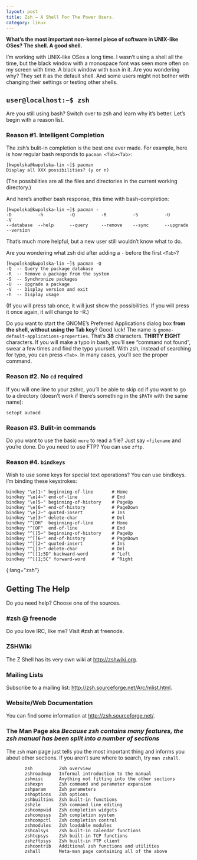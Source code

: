 ```yaml
---
layout: post
title: Zsh — A Shell For The Power Users.
category: linux
---
```

**What’s the most important non-kernel piece of software in UNIX-like OSes? The shell. A good shell.**

I’m working with UNIX-like OSes a long time. I wasn’t using a shell all the time, but the black window with a monospace font was seen more often on my screen with time. A black window with `bash` in it. Are you wondering why? They set it as the default shell. And some users might not bother with changing their settings or testing other shells.

## `user@localhost:~$ zsh`

Are you still using bash? Switch over to zsh and learn why it’s better. Let’s begin with a reason list.

### Reason #1. Intelligent Completion

The zsh’s bulit-in completion is the best one ever made. For example, here is how regular bash responds to `pacman <Tab><Tab>`:

    [kwpolska@kwpolska-lin ~]$ pacman 
    Display all XXX possibilities? (y or n)

(The possibilities are all the files and directories in the current working directory.)

And here’s another bash response, this time with bash-completion:

    [kwpolska@kwpolska-lin ~]$ pacman -
    -D          -h          -Q          -R          -S          -U          -V          
    --database  --help      --query     --remove    --sync      --upgrade   --version

That’s much more helpful, but a new user still wouldn’t know what to do.

Are you wondering what zsh did after adding a `-` before the first `<Tab>`?

    [kwpolska@kwpolska-lin ~]$ pacman -Q
    -Q  -- Query the package database
    -R  -- Remove a package from the system
    -S  -- Synchronize packages
    -U  -- Upgrade a package
    -V  -- Display version and exit
    -h  -- Display usage

(If you will press tab once, it will just show the possibilities. If you will press it once again, it will change to -R.)

Do you want to start the GNOME’s Preferred Applications dialog box **from the shell, without using the Tab key**? Good luck! The name is `gnome-default-applications-properties`. That’s **38** characters. **THIRTY EIGHT** characters. If you will make a typo in bash, you’ll see “command not found”, swear a few times and find the typo yourself. With zsh, instead of searching for typo, you can press `<Tab>`. In many cases, you’ll see the proper command.

### Reason #2. No `cd` required

If you will one line to your zshrc, you’ll be able to skip cd if you want to go to a directory (doesn’t work if there’s something in the `$PATH` with the same name):

    setopt autocd

### Reason #3. Bulit-in commands

Do you want to use the basic `more` to read a file? Just say `<filename` and you’re done. Do you need to use FTP? You can use `zftp`.

### Reason #4. `bindkeys`

Wish to use some keys for special text operations? You can use bindkeys. I’m binding these keystrokes:

    bindkey "\e[1~" beginning-of-line       # Home
    bindkey "\e[4~" end-of-line             # End
    bindkey "\e[5~" beginning-of-history    # PageUp
    bindkey "\e[6~" end-of-history          # PageDown
    bindkey "\e[2~" quoted-insert           # Ins
    bindkey "\e[3~" delete-char             # Del
    bindkey "^[OH"  beginning-of-line       # Home
    bindkey "^[OF"  end-of-line             # End
    bindkey "^[[5~" beginning-of-history    # PageUp
    bindkey "^[[6~" end-of-history          # PageDown
    bindkey "^[[2~" quoted-insert           # Ins
    bindkey "^[[3~" delete-char             # Del
    bindkey "^[[1;5D" backward-word         # ^Left
    bindkey "^[[1;5C" forward-word          # ^Right
{:lang="zsh"}

## Getting The Help

Do you need help? Choose one of the sources.

### #zsh @ freenode

Do you love IRC, like me? Visit #zsh at freenode.

### ZSHWiki

The Z Shell has its very own wiki at <http://zshwiki.org>.

### Mailing Lists

Subscribe to a mailing list: <http://zsh.sourceforge.net/Arc/mlist.html>.

### Website/Web Documentation

You can find some information at <http://zsh.sourceforge.net/>.

### The Man Page aka *Because zsh contains many features, the zsh manual has been split into a number of sections*

The `zsh` man page just tells you the most important thing and informs you about other sections. If you aren’t sure where to search, try `man zshall`. 

           zsh          Zsh overview
           zshroadmap   Informal introduction to the manual
           zshmisc      Anything not fitting into the other sections
           zshexpn      Zsh command and parameter expansion
           zshparam     Zsh parameters
           zshoptions   Zsh options
           zshbuiltins  Zsh built-in functions
           zshzle       Zsh command line editing
           zshcompwid   Zsh completion widgets
           zshcompsys   Zsh completion system
           zshcompctl   Zsh completion control
           zshmodules   Zsh loadable modules
           zshcalsys    Zsh built-in calendar functions
           zshtcpsys    Zsh built-in TCP functions
           zshzftpsys   Zsh built-in FTP client
           zshcontrib   Additional zsh functions and utilities
           zshall       Meta-man page containing all of the above
